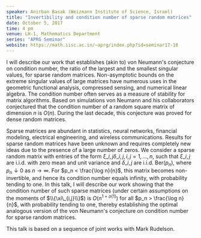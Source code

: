 ```yaml
---
speaker: Anirban Basak (Weizmann Institute of Science, Israel)
title: "Invertibility and condition number of sparse random matrices"
date: October 5, 2017
time: 4 pm
venue: LH-1, Mathematics Department
series: "APRG Seminar"
website: https://math.iisc.ac.in/~aprg/index.php?id=seminar17-18
---
```

I will describe our work that establishes (akin to) von Neumann's
conjecture on condition number, the ratio of the largest and the
smallest singular values, for sparse random matrices. Non-asymptotic
bounds on the extreme singular values of large matrices have numerous
uses in the geometric functional analysis, compressed sensing, and
numerical linear algebra. The condition number often serves as a
measure of stability for matrix algorithms. Based on simulations
von Neumann and his collaborators conjectured that the condition
number of a random square matrix of dimension $n$ is $O(n)$. During
the last decade, this conjecture was proved for dense random matrices. 

Sparse matrices are abundant in statistics, neural networks, financial
modeling, electrical engineering, and wireless communications. Results
for sparse random matrices have been unknown and requires completely
new ideas due to the presence of a large number of zeros. We consider
a sparse random matrix with entries of the form $\xi\_{i,j} \delta\_{i,j},
\, i,j=1,\ldots,n$, such that $\xi\_{i,j}$ are i.i.d. with zero mean and 
unit variance and $\delta\_{i,j}$ are i.i.d. Ber$(p_n)$, where $p_n
\downarrow 0$ as $n \to \infty$. For $p_n < \frac{\log n}{n}$, this
matrix becomes non-invertible, and hence its condition number equals
infinity, with probability tending to one. In this talk, I will describe
our work showing that the condition number of such sparse matrices (under
certain assumptions on the moments of $\\{\xi\_{i,j}\\}$) is
$O(n^{1+o(1)})$ for all $p_n > \frac{\log n}{n}$, with probability
tending to one, thereby establishing the optimal analogous version of
the von Neumann's conjecture on condition number for sparse random
matrices.

This talk is based on a sequence of joint works with Mark Rudelson.
